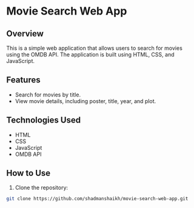 # Movie Search Web App

## Overview

This is a simple web application that allows users to search for movies using the OMDB API. The application is built using HTML, CSS, and JavaScript.

## Features

- Search for movies by title.
- View movie details, including poster, title, year, and plot.

## Technologies Used

- HTML
- CSS
- JavaScript
- OMDB API

## How to Use

1. Clone the repository:

```bash
git clone https://github.com/shadmanshaikh/movie-search-web-app.git
